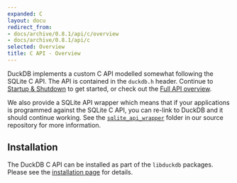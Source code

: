 ```yaml
---
expanded: C
layout: docu
redirect_from:
- docs/archive/0.8.1/api/c/overview
- docs/archive/0.8.1/api/c
selected: Overview
title: C API - Overview
---
```


DuckDB implements a custom C API modelled somewhat following the SQLite C API. The API is contained in the `duckdb.h` header. Continue to [Startup & Shutdown](connect) to get started, or check out the [Full API overview](api).

We also provide a SQLite API wrapper which means that if your applications is programmed against the SQLite C API, you can re-link to DuckDB and it should continue working. See the [`sqlite_api_wrapper`](https://github.com/duckdb/duckdb/tree/main/tools/sqlite3_api_wrapper) folder in our source repository for more information.

## Installation
The DuckDB C API can be installed as part of the `libduckdb` packages. Please see the [installation page](../../installation?environment=cplusplus) for details.